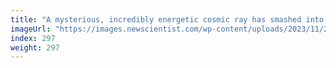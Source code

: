 ```yaml
---
title: "A mysterious, incredibly energetic cosmic ray has smashed into Earth"
imageUrl: "https://images.newscientist.com/wp-content/uploads/2023/11/23114133/SEI_181208026.jpg?width=788"
index: 297
weight: 297
---
```

